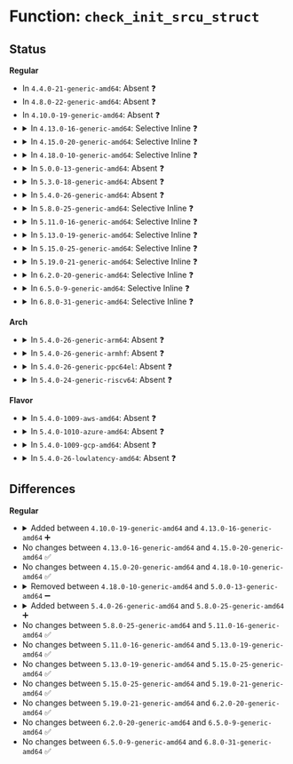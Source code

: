 # Function: <code>check_init_srcu_struct</code>

## Status
<b>Regular</b>
<ul>
<li>
In <code>4.4.0-21-generic-amd64</code>: Absent ❓
</li>
<li>
In <code>4.8.0-22-generic-amd64</code>: Absent ❓
</li>
<li>
In <code>4.10.0-19-generic-amd64</code>: Absent ❓
</li>
<li>
<details>
<summary>In <code>4.13.0-16-generic-amd64</code>: Selective Inline ❓</summary>

```c
void check_init_srcu_struct(struct srcu_struct * sp)
```

```json
{
  "name": "check_init_srcu_struct",
  "collision_type": "Unique Static",
  "inline_type": "Selective",
  "funcs": [
    {
      "addr": 18446744071579833424,
      "name": "check_init_srcu_struct",
      "external": false,
      "loc": "kernel/rcu/srcutree.c:204",
      "file": "kernel/rcu/srcutree.c",
      "inline": "not declared, inlined",
      "caller_inline": [],
      "caller_func": [
        "kernel/rcu/srcutree.c:srcu_barrier",
        "kernel/rcu/srcutree.c:__call_srcu"
      ]
    }
  ],
  "symbols": [
    {
      "addr": 18446744071579833424,
      "name": "check_init_srcu_struct",
      "section": ".text",
      "bind": "STB_LOCAL",
      "size": 101
    }
  ]
}
```
</details>
</li>
<li>
<details>
<summary>In <code>4.15.0-20-generic-amd64</code>: Selective Inline ❓</summary>

```c
void check_init_srcu_struct(struct srcu_struct * sp)
```

```json
{
  "name": "check_init_srcu_struct",
  "collision_type": "Unique Static",
  "inline_type": "Selective",
  "funcs": [
    {
      "addr": 18446744071579873712,
      "name": "check_init_srcu_struct",
      "external": false,
      "loc": "kernel/rcu/srcutree.c:205",
      "file": "kernel/rcu/srcutree.c",
      "inline": "not declared, inlined",
      "caller_inline": [],
      "caller_func": [
        "kernel/rcu/srcutree.c:srcu_barrier",
        "kernel/rcu/srcutree.c:__call_srcu"
      ]
    }
  ],
  "symbols": [
    {
      "addr": 18446744071579873712,
      "name": "check_init_srcu_struct",
      "section": ".text",
      "bind": "STB_LOCAL",
      "size": 106
    }
  ]
}
```
</details>
</li>
<li>
<details>
<summary>In <code>4.18.0-10-generic-amd64</code>: Selective Inline ❓</summary>

```c
void check_init_srcu_struct(struct srcu_struct * sp)
```

```json
{
  "name": "check_init_srcu_struct",
  "collision_type": "Unique Static",
  "inline_type": "Selective",
  "funcs": [
    {
      "addr": 18446744071579907648,
      "name": "check_init_srcu_struct",
      "external": false,
      "loc": "kernel/rcu/srcutree.c:232",
      "file": "kernel/rcu/srcutree.c",
      "inline": "not declared, inlined",
      "caller_inline": [],
      "caller_func": [
        "kernel/rcu/srcutree.c:srcu_barrier",
        "kernel/rcu/srcutree.c:__call_srcu"
      ]
    }
  ],
  "symbols": [
    {
      "addr": 18446744071579907648,
      "name": "check_init_srcu_struct",
      "section": ".text",
      "bind": "STB_LOCAL",
      "size": 106
    }
  ]
}
```
</details>
</li>
<li>
<details>
<summary>In <code>5.0.0-13-generic-amd64</code>: Absent ❓</summary>

```json
{
  "name": "check_init_srcu_struct",
  "collision_type": "Unique Static",
  "inline_type": "Selective",
  "funcs": [
    {
      "addr": 18446744071604724674,
      "name": "check_init_srcu_struct",
      "external": false,
      "loc": "kernel/rcu/srcutree.c:238",
      "file": "kernel/rcu/srcutree.c",
      "inline": "not declared, inlined",
      "caller_inline": [
        "kernel/rcu/srcutree.c:srcu_init",
        "kernel/rcu/srcutree.c:srcu_barrier",
        "kernel/rcu/srcutree.c:__call_srcu"
      ],
      "caller_func": [
        "kernel/rcu/srcutree.c:srcu_init",
        "kernel/rcu/srcutree.c:srcu_barrier",
        "kernel/rcu/srcutree.c:__call_srcu"
      ]
    }
  ],
  "symbols": [
    {
      "addr": 18446744071579955184,
      "name": "check_init_srcu_struct.part.18",
      "section": ".text",
      "bind": "STB_LOCAL",
      "size": 75
    }
  ]
}
```
</details>
</li>
<li>
<details>
<summary>In <code>5.3.0-18-generic-amd64</code>: Absent ❓</summary>

```json
{
  "name": "check_init_srcu_struct",
  "collision_type": "Unique Static",
  "inline_type": "Selective",
  "funcs": [
    {
      "addr": 18446744071604825506,
      "name": "check_init_srcu_struct",
      "external": false,
      "loc": "kernel/rcu/srcutree.c:227",
      "file": "kernel/rcu/srcutree.c",
      "inline": "not declared, inlined",
      "caller_inline": [
        "kernel/rcu/srcutree.c:srcu_init",
        "kernel/rcu/srcutree.c:srcu_barrier",
        "kernel/rcu/srcutree.c:__call_srcu"
      ],
      "caller_func": [
        "kernel/rcu/srcutree.c:srcu_init",
        "kernel/rcu/srcutree.c:srcu_barrier",
        "kernel/rcu/srcutree.c:__call_srcu"
      ]
    }
  ],
  "symbols": [
    {
      "addr": 18446744071579994016,
      "name": "check_init_srcu_struct.part.0",
      "section": ".text",
      "bind": "STB_LOCAL",
      "size": 79
    }
  ]
}
```
</details>
</li>
<li>
<details>
<summary>In <code>5.4.0-26-generic-amd64</code>: Absent ❓</summary>

```json
{
  "name": "check_init_srcu_struct",
  "collision_type": "Unique Static",
  "inline_type": "Selective",
  "funcs": [
    {
      "addr": 18446744071604859831,
      "name": "check_init_srcu_struct",
      "external": false,
      "loc": "kernel/rcu/srcutree.c:227",
      "file": "kernel/rcu/srcutree.c",
      "inline": "not declared, inlined",
      "caller_inline": [
        "kernel/rcu/srcutree.c:srcu_init",
        "kernel/rcu/srcutree.c:srcu_barrier",
        "kernel/rcu/srcutree.c:__call_srcu"
      ],
      "caller_func": [
        "kernel/rcu/srcutree.c:srcu_init",
        "kernel/rcu/srcutree.c:srcu_barrier",
        "kernel/rcu/srcutree.c:__call_srcu"
      ]
    }
  ],
  "symbols": [
    {
      "addr": 18446744071580044144,
      "name": "check_init_srcu_struct.part.0",
      "section": ".text",
      "bind": "STB_LOCAL",
      "size": 79
    }
  ]
}
```
</details>
</li>
<li>
<details>
<summary>In <code>5.8.0-25-generic-amd64</code>: Selective Inline ❓</summary>

```c
void check_init_srcu_struct(struct srcu_struct * ssp)
```

```json
{
  "name": "check_init_srcu_struct",
  "collision_type": "Unique Static",
  "inline_type": "Selective",
  "funcs": [
    {
      "addr": 18446744071580099280,
      "name": "check_init_srcu_struct",
      "external": false,
      "loc": "kernel/rcu/srcutree.c:240",
      "file": "kernel/rcu/srcutree.c",
      "inline": "not declared, inlined",
      "caller_inline": [],
      "caller_func": [
        "kernel/rcu/srcutree.c:srcu_init",
        "kernel/rcu/srcutree.c:srcu_barrier",
        "kernel/rcu/srcutree.c:__call_srcu"
      ]
    }
  ],
  "symbols": [
    {
      "addr": 18446744071580099280,
      "name": "check_init_srcu_struct",
      "section": ".text",
      "bind": "STB_LOCAL",
      "size": 91
    }
  ]
}
```
</details>
</li>
<li>
<details>
<summary>In <code>5.11.0-16-generic-amd64</code>: Selective Inline ❓</summary>

```c
void check_init_srcu_struct(struct srcu_struct * ssp)
```

```json
{
  "name": "check_init_srcu_struct",
  "collision_type": "Unique Static",
  "inline_type": "Selective",
  "funcs": [
    {
      "addr": 18446744071580080800,
      "name": "check_init_srcu_struct",
      "external": false,
      "loc": "kernel/rcu/srcutree.c:229",
      "file": "kernel/rcu/srcutree.c",
      "inline": "not declared, inlined",
      "caller_inline": [],
      "caller_func": [
        "kernel/rcu/srcutree.c:srcu_init",
        "kernel/rcu/srcutree.c:srcu_barrier",
        "kernel/rcu/srcutree.c:__call_srcu",
        "kernel/rcu/srcutree.c:srcu_might_be_idle"
      ]
    }
  ],
  "symbols": [
    {
      "addr": 18446744071580080800,
      "name": "check_init_srcu_struct",
      "section": ".text",
      "bind": "STB_LOCAL",
      "size": 91
    }
  ]
}
```
</details>
</li>
<li>
<details>
<summary>In <code>5.13.0-19-generic-amd64</code>: Selective Inline ❓</summary>

```c
void check_init_srcu_struct(struct srcu_struct * ssp)
```

```json
{
  "name": "check_init_srcu_struct",
  "collision_type": "Unique Static",
  "inline_type": "Selective",
  "funcs": [
    {
      "addr": 18446744071580082384,
      "name": "check_init_srcu_struct",
      "external": false,
      "loc": "kernel/rcu/srcutree.c:232",
      "file": "kernel/rcu/srcutree.c",
      "inline": "not declared, inlined",
      "caller_inline": [],
      "caller_func": [
        "kernel/rcu/srcutree.c:srcu_init",
        "kernel/rcu/srcutree.c:srcu_barrier",
        "kernel/rcu/srcutree.c:srcu_gp_start_if_needed"
      ]
    }
  ],
  "symbols": [
    {
      "addr": 18446744071580082384,
      "name": "check_init_srcu_struct",
      "section": ".text",
      "bind": "STB_LOCAL",
      "size": 91
    }
  ]
}
```
</details>
</li>
<li>
<details>
<summary>In <code>5.15.0-25-generic-amd64</code>: Selective Inline ❓</summary>

```c
void check_init_srcu_struct(struct srcu_struct * ssp)
```

```json
{
  "name": "check_init_srcu_struct",
  "collision_type": "Unique Static",
  "inline_type": "Selective",
  "funcs": [
    {
      "addr": 18446744071580218752,
      "name": "check_init_srcu_struct",
      "external": false,
      "loc": "kernel/rcu/srcutree.c:224",
      "file": "kernel/rcu/srcutree.c",
      "inline": "not declared, inlined",
      "caller_inline": [],
      "caller_func": [
        "kernel/rcu/srcutree.c:srcu_barrier",
        "kernel/rcu/srcutree.c:srcu_gp_start_if_needed"
      ]
    }
  ],
  "symbols": [
    {
      "addr": 18446744071580218752,
      "name": "check_init_srcu_struct",
      "section": ".text",
      "bind": "STB_LOCAL",
      "size": 91
    }
  ]
}
```
</details>
</li>
<li>
<details>
<summary>In <code>5.19.0-21-generic-amd64</code>: Selective Inline ❓</summary>

```c
void check_init_srcu_struct(struct srcu_struct * ssp)
```

```json
{
  "name": "check_init_srcu_struct",
  "collision_type": "Unique Static",
  "inline_type": "Selective",
  "funcs": [
    {
      "addr": 18446744071580379296,
      "name": "check_init_srcu_struct",
      "external": false,
      "loc": "kernel/rcu/srcutree.c:392",
      "file": "kernel/rcu/srcutree.c",
      "inline": "not declared, inlined",
      "caller_inline": [],
      "caller_func": [
        "kernel/rcu/srcutree.c:srcu_barrier",
        "kernel/rcu/srcutree.c:__synchronize_srcu",
        "kernel/rcu/srcutree.c:srcu_gp_start_if_needed"
      ]
    }
  ],
  "symbols": [
    {
      "addr": 18446744071580379296,
      "name": "check_init_srcu_struct",
      "section": ".text",
      "bind": "STB_LOCAL",
      "size": 104
    }
  ]
}
```
</details>
</li>
<li>
<details>
<summary>In <code>6.2.0-20-generic-amd64</code>: Selective Inline ❓</summary>

```c
void check_init_srcu_struct(struct srcu_struct * ssp)
```

```json
{
  "name": "check_init_srcu_struct",
  "collision_type": "Unique Static",
  "inline_type": "Selective",
  "funcs": [
    {
      "addr": 18446744071580607216,
      "name": "check_init_srcu_struct",
      "external": false,
      "loc": "kernel/rcu/srcutree.c:392",
      "file": "kernel/rcu/srcutree.c",
      "inline": "not declared, inlined",
      "caller_inline": [],
      "caller_func": [
        "kernel/rcu/srcutree.c:srcu_barrier",
        "kernel/rcu/srcutree.c:__synchronize_srcu",
        "kernel/rcu/srcutree.c:srcu_gp_start_if_needed"
      ]
    }
  ],
  "symbols": [
    {
      "addr": 18446744071580607216,
      "name": "check_init_srcu_struct",
      "section": ".text",
      "bind": "STB_LOCAL",
      "size": 104
    }
  ]
}
```
</details>
</li>
<li>
<details>
<summary>In <code>6.5.0-9-generic-amd64</code>: Selective Inline ❓</summary>

```c
void check_init_srcu_struct(struct srcu_struct * ssp)
```

```json
{
  "name": "check_init_srcu_struct",
  "collision_type": "Unique Static",
  "inline_type": "Selective",
  "funcs": [
    {
      "addr": 18446744071580680912,
      "name": "check_init_srcu_struct",
      "external": false,
      "loc": "kernel/rcu/srcutree.c:401",
      "file": "kernel/rcu/srcutree.c",
      "inline": "not declared, inlined",
      "caller_inline": [],
      "caller_func": [
        "kernel/rcu/srcutree.c:srcu_barrier",
        "kernel/rcu/srcutree.c:__synchronize_srcu",
        "kernel/rcu/srcutree.c:srcu_gp_start_if_needed"
      ]
    }
  ],
  "symbols": [
    {
      "addr": 18446744071580680912,
      "name": "check_init_srcu_struct",
      "section": ".text",
      "bind": "STB_LOCAL",
      "size": 114
    }
  ]
}
```
</details>
</li>
<li>
<details>
<summary>In <code>6.8.0-31-generic-amd64</code>: Selective Inline ❓</summary>

```c
void check_init_srcu_struct(struct srcu_struct * ssp)
```

```json
{
  "name": "check_init_srcu_struct",
  "collision_type": "Unique Static",
  "inline_type": "Selective",
  "funcs": [
    {
      "addr": 18446744071580747632,
      "name": "check_init_srcu_struct",
      "external": false,
      "loc": "kernel/rcu/srcutree.c:403",
      "file": "kernel/rcu/srcutree.c",
      "inline": "not declared, inlined",
      "caller_inline": [],
      "caller_func": [
        "kernel/rcu/srcutree.c:srcu_barrier",
        "kernel/rcu/srcutree.c:__synchronize_srcu",
        "kernel/rcu/srcutree.c:srcu_gp_start_if_needed"
      ]
    }
  ],
  "symbols": [
    {
      "addr": 18446744071580747632,
      "name": "check_init_srcu_struct",
      "section": ".text",
      "bind": "STB_LOCAL",
      "size": 114
    }
  ]
}
```
</details>
</li>
</ul>
<b>Arch</b>
<ul>
<li>
<details>
<summary>In <code>5.4.0-26-generic-arm64</code>: Absent ❓</summary>

```json
{
  "name": "check_init_srcu_struct",
  "collision_type": "Unique Static",
  "inline_type": "Selective",
  "funcs": [
    {
      "addr": 18446603336510892752,
      "name": "check_init_srcu_struct",
      "external": false,
      "loc": "kernel/rcu/srcutree.c:227",
      "file": "kernel/rcu/srcutree.c",
      "inline": "not declared, inlined",
      "caller_inline": [
        "kernel/rcu/srcutree.c:srcu_init",
        "kernel/rcu/srcutree.c:srcu_barrier",
        "kernel/rcu/srcutree.c:__call_srcu"
      ],
      "caller_func": [
        "kernel/rcu/srcutree.c:srcu_init",
        "kernel/rcu/srcutree.c:srcu_barrier",
        "kernel/rcu/srcutree.c:__call_srcu"
      ]
    }
  ],
  "symbols": [
    {
      "addr": 18446603336491246576,
      "name": "check_init_srcu_struct.part.0",
      "section": ".text",
      "bind": "STB_LOCAL",
      "size": 180
    }
  ]
}
```
</details>
</li>
<li>
<details>
<summary>In <code>5.4.0-26-generic-armhf</code>: Absent ❓</summary>

```json
{
  "name": "check_init_srcu_struct",
  "collision_type": "Unique Static",
  "inline_type": "Selective",
  "funcs": [
    {
      "addr": 3243381108,
      "name": "check_init_srcu_struct",
      "external": false,
      "loc": "kernel/rcu/srcutree.c:227",
      "file": "kernel/rcu/srcutree.c",
      "inline": "not declared, inlined",
      "caller_inline": [
        "kernel/rcu/srcutree.c:srcu_init",
        "kernel/rcu/srcutree.c:srcu_barrier",
        "kernel/rcu/srcutree.c:__call_srcu"
      ],
      "caller_func": [
        "kernel/rcu/srcutree.c:srcu_init",
        "kernel/rcu/srcutree.c:srcu_barrier",
        "kernel/rcu/srcutree.c:__call_srcu"
      ]
    }
  ],
  "symbols": [
    {
      "addr": 3225258804,
      "name": "check_init_srcu_struct.part.0",
      "section": ".text",
      "bind": "STB_LOCAL",
      "size": 80
    }
  ]
}
```
</details>
</li>
<li>
<details>
<summary>In <code>5.4.0-26-generic-ppc64el</code>: Absent ❓</summary>

```json
{
  "name": "check_init_srcu_struct",
  "collision_type": "Unique Static",
  "inline_type": "Selective",
  "funcs": [
    {
      "addr": 13835058055302527508,
      "name": "check_init_srcu_struct",
      "external": false,
      "loc": "kernel/rcu/srcutree.c:227",
      "file": "kernel/rcu/srcutree.c",
      "inline": "not declared, inlined",
      "caller_inline": [
        "kernel/rcu/srcutree.c:srcu_init",
        "kernel/rcu/srcutree.c:srcu_barrier",
        "kernel/rcu/srcutree.c:__call_srcu"
      ],
      "caller_func": [
        "kernel/rcu/srcutree.c:srcu_init",
        "kernel/rcu/srcutree.c:srcu_barrier",
        "kernel/rcu/srcutree.c:__call_srcu"
      ]
    }
  ],
  "symbols": [
    {
      "addr": 13835058055284148800,
      "name": "check_init_srcu_struct.part.0",
      "section": ".text",
      "bind": "STB_LOCAL",
      "size": 136
    }
  ]
}
```
</details>
</li>
<li>
<details>
<summary>In <code>5.4.0-24-generic-riscv64</code>: Absent ❓</summary>

```json
{
  "name": "check_init_srcu_struct",
  "collision_type": "Unique Static",
  "inline_type": "Selective",
  "funcs": [
    {
      "addr": 18446743936270632318,
      "name": "check_init_srcu_struct",
      "external": false,
      "loc": "kernel/rcu/srcutree.c:227",
      "file": "kernel/rcu/srcutree.c",
      "inline": "not declared, inlined",
      "caller_inline": [
        "kernel/rcu/srcutree.c:srcu_init",
        "kernel/rcu/srcutree.c:srcu_barrier",
        "kernel/rcu/srcutree.c:__call_srcu"
      ],
      "caller_func": [
        "kernel/rcu/srcutree.c:srcu_init",
        "kernel/rcu/srcutree.c:srcu_barrier",
        "kernel/rcu/srcutree.c:__call_srcu"
      ]
    }
  ],
  "symbols": [
    {
      "addr": 18446743936271774170,
      "name": "check_init_srcu_struct.part.0",
      "section": ".text",
      "bind": "STB_LOCAL",
      "size": 86
    }
  ]
}
```
</details>
</li>
</ul>
<b>Flavor</b>
<ul>
<li>
<details>
<summary>In <code>5.4.0-1009-aws-amd64</code>: Absent ❓</summary>

```json
{
  "name": "check_init_srcu_struct",
  "collision_type": "Unique Static",
  "inline_type": "Selective",
  "funcs": [
    {
      "addr": 18446744071604764847,
      "name": "check_init_srcu_struct",
      "external": false,
      "loc": "kernel/rcu/srcutree.c:227",
      "file": "kernel/rcu/srcutree.c",
      "inline": "not declared, inlined",
      "caller_inline": [
        "kernel/rcu/srcutree.c:srcu_init",
        "kernel/rcu/srcutree.c:srcu_barrier",
        "kernel/rcu/srcutree.c:__call_srcu"
      ],
      "caller_func": [
        "kernel/rcu/srcutree.c:srcu_init",
        "kernel/rcu/srcutree.c:srcu_barrier",
        "kernel/rcu/srcutree.c:__call_srcu"
      ]
    }
  ],
  "symbols": [
    {
      "addr": 18446744071580012880,
      "name": "check_init_srcu_struct.part.0",
      "section": ".text",
      "bind": "STB_LOCAL",
      "size": 79
    }
  ]
}
```
</details>
</li>
<li>
<details>
<summary>In <code>5.4.0-1010-azure-amd64</code>: Absent ❓</summary>

```json
{
  "name": "check_init_srcu_struct",
  "collision_type": "Unique Static",
  "inline_type": "Selective",
  "funcs": [
    {
      "addr": 18446744071604732719,
      "name": "check_init_srcu_struct",
      "external": false,
      "loc": "kernel/rcu/srcutree.c:227",
      "file": "kernel/rcu/srcutree.c",
      "inline": "not declared, inlined",
      "caller_inline": [
        "kernel/rcu/srcutree.c:srcu_init",
        "kernel/rcu/srcutree.c:srcu_barrier",
        "kernel/rcu/srcutree.c:__call_srcu"
      ],
      "caller_func": [
        "kernel/rcu/srcutree.c:srcu_init",
        "kernel/rcu/srcutree.c:srcu_barrier",
        "kernel/rcu/srcutree.c:__call_srcu"
      ]
    }
  ],
  "symbols": [
    {
      "addr": 18446744071579951632,
      "name": "check_init_srcu_struct.part.0",
      "section": ".text",
      "bind": "STB_LOCAL",
      "size": 79
    }
  ]
}
```
</details>
</li>
<li>
<details>
<summary>In <code>5.4.0-1009-gcp-amd64</code>: Absent ❓</summary>

```json
{
  "name": "check_init_srcu_struct",
  "collision_type": "Unique Static",
  "inline_type": "Selective",
  "funcs": [
    {
      "addr": 18446744071604842475,
      "name": "check_init_srcu_struct",
      "external": false,
      "loc": "kernel/rcu/srcutree.c:227",
      "file": "kernel/rcu/srcutree.c",
      "inline": "not declared, inlined",
      "caller_inline": [
        "kernel/rcu/srcutree.c:srcu_init",
        "kernel/rcu/srcutree.c:srcu_barrier",
        "kernel/rcu/srcutree.c:__call_srcu"
      ],
      "caller_func": [
        "kernel/rcu/srcutree.c:srcu_init",
        "kernel/rcu/srcutree.c:srcu_barrier",
        "kernel/rcu/srcutree.c:__call_srcu"
      ]
    }
  ],
  "symbols": [
    {
      "addr": 18446744071580004416,
      "name": "check_init_srcu_struct.part.0",
      "section": ".text",
      "bind": "STB_LOCAL",
      "size": 79
    }
  ]
}
```
</details>
</li>
<li>
<details>
<summary>In <code>5.4.0-26-lowlatency-amd64</code>: Absent ❓</summary>

```json
{
  "name": "check_init_srcu_struct",
  "collision_type": "Unique Static",
  "inline_type": "Selective",
  "funcs": [
    {
      "addr": 18446744071604863972,
      "name": "check_init_srcu_struct",
      "external": false,
      "loc": "kernel/rcu/srcutree.c:227",
      "file": "kernel/rcu/srcutree.c",
      "inline": "not declared, inlined",
      "caller_inline": [
        "kernel/rcu/srcutree.c:srcu_init",
        "kernel/rcu/srcutree.c:srcu_barrier",
        "kernel/rcu/srcutree.c:__call_srcu"
      ],
      "caller_func": [
        "kernel/rcu/srcutree.c:srcu_init",
        "kernel/rcu/srcutree.c:srcu_barrier",
        "kernel/rcu/srcutree.c:__call_srcu"
      ]
    }
  ],
  "symbols": [
    {
      "addr": 18446744071580051744,
      "name": "check_init_srcu_struct.part.0",
      "section": ".text",
      "bind": "STB_LOCAL",
      "size": 79
    }
  ]
}
```
</details>
</li>
</ul>

## Differences
<b>Regular</b>
<ul>
<li>
<details>
<summary>Added between <code>4.10.0-19-generic-amd64</code> and <code>4.13.0-16-generic-amd64</code> ➕</summary>

```c
void check_init_srcu_struct(struct srcu_struct * sp)
```
</details>
</li>
<li>
No changes between <code>4.13.0-16-generic-amd64</code> and <code>4.15.0-20-generic-amd64</code> ✅
</li>
<li>
No changes between <code>4.15.0-20-generic-amd64</code> and <code>4.18.0-10-generic-amd64</code> ✅
</li>
<li>
<details>
<summary>Removed between <code>4.18.0-10-generic-amd64</code> and <code>5.0.0-13-generic-amd64</code> ➖</summary>

```c
void check_init_srcu_struct(struct srcu_struct * sp)
```
</details>
</li>
<li>
<details>
<summary>Added between <code>5.4.0-26-generic-amd64</code> and <code>5.8.0-25-generic-amd64</code> ➕</summary>

```c
void check_init_srcu_struct(struct srcu_struct * ssp)
```
</details>
</li>
<li>
No changes between <code>5.8.0-25-generic-amd64</code> and <code>5.11.0-16-generic-amd64</code> ✅
</li>
<li>
No changes between <code>5.11.0-16-generic-amd64</code> and <code>5.13.0-19-generic-amd64</code> ✅
</li>
<li>
No changes between <code>5.13.0-19-generic-amd64</code> and <code>5.15.0-25-generic-amd64</code> ✅
</li>
<li>
No changes between <code>5.15.0-25-generic-amd64</code> and <code>5.19.0-21-generic-amd64</code> ✅
</li>
<li>
No changes between <code>5.19.0-21-generic-amd64</code> and <code>6.2.0-20-generic-amd64</code> ✅
</li>
<li>
No changes between <code>6.2.0-20-generic-amd64</code> and <code>6.5.0-9-generic-amd64</code> ✅
</li>
<li>
No changes between <code>6.5.0-9-generic-amd64</code> and <code>6.8.0-31-generic-amd64</code> ✅
</li>
</ul>
